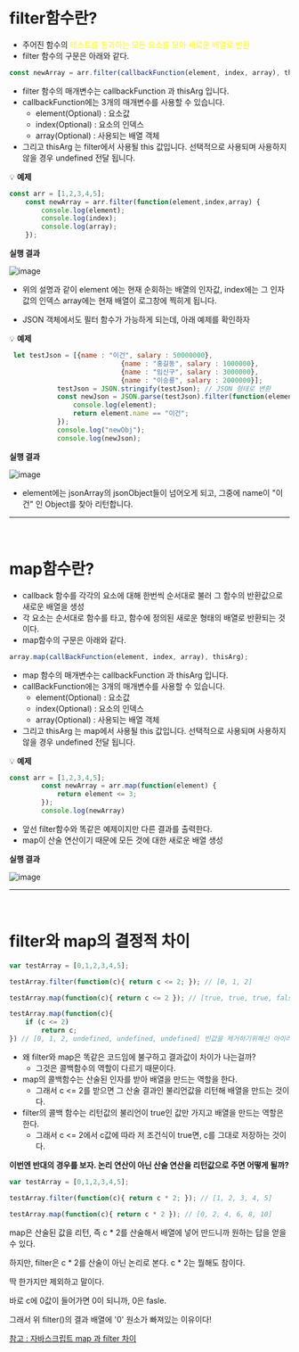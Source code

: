 # filter함수란?
- 주어진 함수의 <span style="color:yellow">테스트를 통과하는 모든 요소를 모아 새로운 배열로 반환</span>
- filter 함수의 구문은 아래와 같다.
```javascript
const newArray = arr.filter(callbackFunction(element, index, array), thisArg);
```
- filter 함수의 매개변수는 callbackFunction 과 thisArg 입니다.
- callbackFunction에는 3개의 매개변수를 사용할 수 있습니다.
  - element(Optional) : 요소값
  - index(Optional) : 요소의 인덱스
  - array(Optional) : 사용되는 배열 객체
- 그리고 thisArg 는 filter에서 사용될 this 값입니다. 선택적으로 사용되며 사용하지 않을 경우 undefined 전달 됩니다.

💡 **예제**
```javascript
const arr = [1,2,3,4,5];
    const newArray = arr.filter(function(element,index,array) {
        console.log(element);
        console.log(index);
        console.log(array);
    });
```
**실행 결과**

![image](https://github.com/yejun95/Today-I-Learn/assets/121341413/fc27524b-92c9-45e8-b2af-fb497c57b86c)

- 위의 설명과 같이 element 에는 현재 순회하는 배열의 인자값, index에는 그 인자값의 인덱스
array에는 현재 배열이 로그창에 찍히게 됩니다.

- JSON 객체에서도 필터 함수가 가능하게 되는데, 아래 예제를 확인하자

💡 **예제**
```javascript
 let testJson = [{name : "이건", salary : 50000000},
                            {name : "홍길동", salary : 1000000},
                            {name : "임신구", salary : 3000000},
                            {name : "이승룡", salary : 2000000}];
            testJson = JSON.stringify(testJson); // JSON 형태로 변환
            const newJson = JSON.parse(testJson).filter(function(element){ // JSON을 자바스크립트 객체로 변환
                console.log(element);
                return element.name == "이건";
            });
            console.log("newObj");
            console.log(newJson);
```
**실행 결과**

![image](https://github.com/yejun95/Today-I-Learn/assets/121341413/8be7582f-36a3-44de-905a-8f93cc2acbda)

- element에는 jsonArray의 jsonObject들이 넘어오게 되고, 그중에 name이 "이건" 인 Object를 찾아 리턴합니다.

<hr><br>

# map함수란?
- callback 함수를 각각의 요소에 대해 한번씩 순서대로 불러 그 함수의 반환값으로 새로운 배열을 생성
- 각 요소는 순서대로 함수를 타고, 함수에 정의된 새로운 형태의 배열로 반환되는 것이다.
- map함수의 구문은 아래와 같다.
```javascript
array.map(callBackFunction(element, index, array), thisArg);
```
- map 함수의 매개변수는 callbackFunction 과 thisArg 입니다.
- callBackFunction에는 3개의 매개변수를 사용할 수 있습니다.
  - element(Optional) : 요소값
  - index(Optional) : 요소의 인덱스
  - array(Optional) : 사용되는 배열 객체
- 그리고 thisArg 는 map에서 사용될 this 값입니다. 선택적으로 사용되며 사용하지 않을 경우 undefined 전달 됩니다.

💡 **예제**
```javascript
const arr = [1,2,3,4,5];
        const newArray = arr.map(function(element) {
            return element <= 3;
        });
        console.log(newArray)
```
- 앞선 filter함수와 똑같은 예제이지만 다른 결과를 출력한다.
- map이 산술 연산이기 때문에 모든 것에 대한 새로운 배열 생성

**실행 결과**

![image](https://github.com/yejun95/Today-I-Learn/assets/121341413/8c578770-4a32-4225-b216-9e3ac7d6392a)

<hr><br>

# filter와 map의 결정적 차이
```javascript
var testArray = [0,1,2,3,4,5];

testArray.filter(function(c){ return c <= 2; }); // [0, 1, 2]

testArray.map(function(c){ return c <= 2 }); // [true, true, true, false, false, false]

testArray.map(function(c){
    if (c <= 2)
        return c;
}) // [0, 1, 2, undefined, undefined, undefined] 빈값을 제거하기위해선 아이러니하게도 filter을 써야한다.
```

- 왜 filter와 map은 똑같은 코드임에 불구하고 결과값이 차이가 나는걸까?
  - 그것은 콜백함수의 역할이 다르기 때문이다.
- map의 콜백함수는 산술된 인자를 받아 배열을 만드는 역할을 한다.
  - 그래서 c <= 2를 받으면 그 산술 결과인 불리언값을 리턴해 배열을 만드는 것이다.
- filter의 콜백 함수는 리턴값의 불리언이 true인 값만 가지고 배열을 만드는 역할은 한다.
  - 그래서 c <= 2에서 c값에 따라 저 조건식이 true면, c를 그대로 저장하는 것이다.

**이번엔 반대의 경우를 보자. 논리 연산이 아닌 산술 연산을 리턴값으로 주면 어떻게 될까?**

```javascript
var testArray = [0,1,2,3,4,5];

testArray.filter(function(c){ return c * 2; }); // [1, 2, 3, 4, 5]

testArray.map(function(c){ return c * 2 }); // [0, 2, 4, 6, 8, 10]
```

map은 산술된 값을 리턴, 즉 c * 2를 산술해서 배열에 넣어 만드니까 원하는 답을 얻을수 있다.

하지만, filter은 c * 2를 산술이 아닌 논리로 본다. c * 2는 뭘해도 참이다.

딱 한가지만 제외하고 말이다.

바로 c에 0값이 들어가면 0이 되니까, 0은 fasle.

그래서 위 filter()의 결과 배열에 '0' 원소가 빠져있는 이유이다!

[참고 : 자바스크립트 map 과 filter 차이](https://inpa.tistory.com/entry/JS-%F0%9F%93%9A-map-%EA%B3%BC-filter-%EC%B0%A8%EC%9D%B4)
